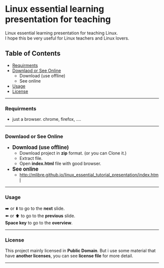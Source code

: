 # Linux essential learning presentation for teaching
Linux essential learning presentation for teaching Linux.  
I hope this be very useful for Linux teachers and Linux lovers.

## Table of Contents
+ [Requirments](#requirments)
+ [Downlaod or See Online](#downlaod-or-see-online)
	+ Download (use offline)
	+ See online
+ [Usage](#usage)
+ [License](#license)

---
### Requirments
+ just a browser. chrome, firefox, ....

---
### Downlaod or See Online
+ <big>**Download (use offline)**</big>
	+ Download project in **zip** format. (or you can Clone it.)
	+ Extract file.
	+ Open **index.html** file with good browser.
+ <big>**See online**</big>
	+ http://mlibre.github.io/linux_essential_tutorial_presentation/index.html

---
### Usage
:arrow_right: or :arrow_down: to go to the **next** slide.  
:arrow_left: or :arrow_up: to go to the **previous** slide.  
**Space key** to go to the **overview**.

---
### License
This project mainly licensed in **Public Domain**. But i use some material that have **another licenses**, you can see **license file** for more detail.

---
